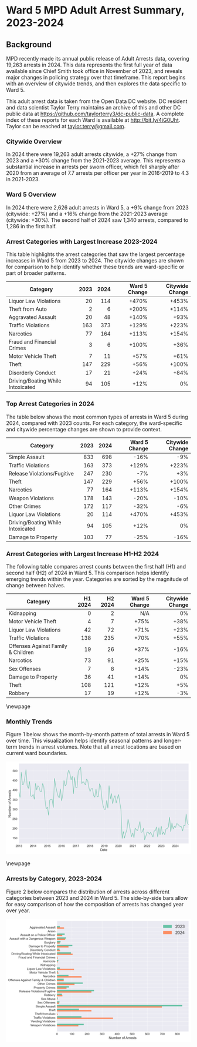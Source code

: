 # Ward 5 MPD Adult Arrest Summary, 2023-2024

## Background

MPD recently made its annual public release of Adult Arrests data, covering 19,263 arrests in 2024. This data represents the first full year of data available since Chief Smith took office in November of 2023, and reveals major changes in policing strategy over that timeframe. This report begins with an overview of citywide trends, and then explores the data specific to Ward 5.

This adult arrest data is taken from the Open Data DC website. DC resident and data scientist Taylor Terry maintains an archive of this and other DC public data at https://github.com/taylorterry3/dc-public-data. A complete index of these reports for each Ward is available at http://bit.ly/4iG0Uht. Taylor can be reached at taylor.terry@gmail.com.

### Citywide Overview

In 2024 there were 19,263 adult arrests citywide, a +27% change from 2023 and a +30% change from the 2021-2023 average. This represents a substantial increase in arrests per sworn officer, which fell sharply after 2020 from an average of 7.7 arrests per officer per year in 2016-2019 to 4.3 in 2021-2023.

### Ward 5 Overview
In 2024 there were 2,626 adult arrests in Ward 5, a +9% change from 2023 (citywide: +27%) and a +16% change from the 2021-2023 average (citywide: +30%). The second half of 2024 saw 1,340 arrests, compared to 1,286 in the first half.


### Arrest Categories with Largest Increase 2023-2024
This table highlights the arrest categories that saw the largest percentage increases in Ward 5 from 2023 to 2024. The citywide changes are shown for comparison to help identify whether these trends are ward-specific or part of broader patterns.

| Category | 2023 | 2024 | Ward 5 Change | Citywide Change |
|----------|------:|------:|---------:|----------------:|
| Liquor Law Violations | 20 | 114 | +470% | +453% |
| Theft from Auto | 2 | 6 | +200% | +114% |
| Aggravated Assault | 20 | 48 | +140% | +93% |
| Traffic Violations | 163 | 373 | +129% | +223% |
| Narcotics | 77 | 164 | +113% | +154% |
| Fraud and Financial Crimes | 3 | 6 | +100% | +36% |
| Motor Vehicle Theft | 7 | 11 | +57% | +61% |
| Theft | 147 | 229 | +56% | +100% |
| Disorderly Conduct | 17 | 21 | +24% | +84% |
| Driving/Boating While Intoxicated | 94 | 105 | +12% | 0% |
### Top Arrest Categories in 2024
The table below shows the most common types of arrests in Ward 5 during 2024, compared with 2023 counts. For each category, the ward-specific and citywide percentage changes are shown to provide context.

| Category | 2023 | 2024 | Ward 5 Change | Citywide Change |
|----------|------:|------:|---------:|----------------:|
| Simple Assault | 833 | 698 | -16% | -9% |
| Traffic Violations | 163 | 373 | +129% | +223% |
| Release Violations/Fugitive | 247 | 230 | -7% | +3% |
| Theft | 147 | 229 | +56% | +100% |
| Narcotics | 77 | 164 | +113% | +154% |
| Weapon Violations | 178 | 143 | -20% | -10% |
| Other Crimes | 172 | 117 | -32% | -6% |
| Liquor Law Violations | 20 | 114 | +470% | +453% |
| Driving/Boating While Intoxicated | 94 | 105 | +12% | 0% |
| Damage to Property | 103 | 77 | -25% | -16% |

### Arrest Categories with Largest Increase H1-H2 2024
The following table compares arrest counts between the first half (H1) and second half (H2) of 2024 in Ward 5. This comparison helps identify emerging trends within the year. Categories are sorted by the magnitude of change between halves.

| Category | H1 2024 | H2 2024 | Ward 5 Change | Citywide Change |
|----------|---------:|---------:|---------:|----------------:|
| Kidnapping | 0 | 2 | N/A | 0% |
| Motor Vehicle Theft | 4 | 7 | +75% | +38% |
| Liquor Law Violations | 42 | 72 | +71% | +23% |
| Traffic Violations | 138 | 235 | +70% | +55% |
| Offenses Against Family & Children | 19 | 26 | +37% | -16% |
| Narcotics | 73 | 91 | +25% | +15% |
| Sex Offenses | 7 | 8 | +14% | -23% |
| Damage to Property | 36 | 41 | +14% | 0% |
| Theft | 108 | 121 | +12% | +5% |
| Robbery | 17 | 19 | +12% | -3% |

\newpage
### Monthly Trends
Figure 1 below shows the month-by-month pattern of total arrests in Ward 5 over time. This visualization helps identify seasonal patterns and longer-term trends in arrest volumes. Note that all arrest locations are based on current ward boundaries.

![Monthly Arrest Trends](ward_5_monthly_trends.png)


\newpage
### Arrests by Category, 2023-2024
Figure 2 below compares the distribution of arrests across different categories between 2023 and 2024 in Ward 5. The side-by-side bars allow for easy comparison of how the composition of arrests has changed year over year.

![Arrests by category](ward_5_categories.png)
